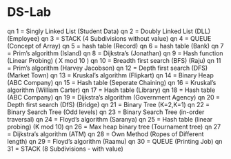 # DS-Lab

qn 1 = Singly Linked List (Student Data)
qn 2 = Doubly Linked List (DLL) (Employee)
qn 3 = STACK (4 Subdivisions without value)
qn 4 = QUEUE (Concept of Array)
qn 5 = hash table (Record)
qn 6 = hash table (Bank)
qn 7 = Prim’s algorithm (Island)
qn 8 = Dijkstra’s (Jonathan)
qn 9 = Hash function (Linear Probing) ( X mod 10 )
qn 10 = Breadth first search (BFS) (Raju)
qn 11 = Prim’s algorithm (Harvey Jacobson)
qn 12 = Depth first search (DFS) (Market Town)
qn 13 = Kruskal’s algorithm (Flipkart)
qn 14 = Binary Heap (ABC Company)
qn 15 = Hash table (Seperate Chaining)
qn 16 = Kruskal’s algorithm (William Carter)
qn 17 = Hash table (Library)
qn 18 = Hash table (ABC Company)
qn 19 = Dijkstra’s algorithm (Government Agency)
qn 20 = Depth first search (DfS) (Bridge)
qn 21 = Binary Tree (K=2,K=1)
qn 22 = Binary Search Tree (Odd levels)
qn 23 = Binary Search Tree (in-order traversal)
qn 24 = Floyd’s algorithm (Saranya)
qn 25 = Hash table (linear probing) (K mod 10)
qn 26 = Max heap binary tree (Tournament tree)
qn 27 = Dijkstra’s algorithm  (ATM)
qn 28 = Own Method (Ropes of Different length)
qn 29 = Floyd’s algorithm (Raamu)
qn 30 = QUEUE (Printing Job)
qn 31 = STACK (8 Subdivisions - with value)
